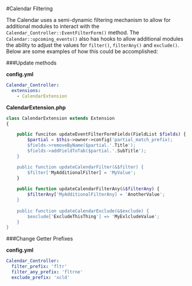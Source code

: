 #Calendar Filtering

The Calendar uses a semi-dynamic filtering mechanism to allow for additional modules to interact with the `Calendar_Controller::EventFilterForm()` method. The `Calendar::upcoming_events()` also has hooks to allow additional modules the ability to adjust the values for `filter()`, `filterAny()` and `exclude()`. Below are some examples of how this could be accomplished:

###Update methods

__config.yml__

```yaml
Calendar_Controller:
  extensions:
    - CalendarExtension
```

__CalendarExtension.php__

```php
class CalendarExtension extends Extension
{

	public funciton updateEventFilterFormFields(FieldList $fields) {
		$partial = $this->owner->config('partial_match_prefix);
		$fields->removeByName($partial.'.Title');
		$fields->addFieldToTab($partial.'.SubTitle');
	}

	public function updateCalendarFilter(&$filter) {
		$filter['MyAdditionalFilter] = 'MyValue';
	}
	
	public function updateCalendarFilterAny(&$filterAny) {
		$filterAny['MyAdditionalFilterAny] = 'AnotherValue';
	}
	
	public function updateCalendarExclude(&$exclude) {
		$exclude['ExcludeThisThing'] => 'MyExlcludeValue';
	}
}
```

###Change Getter Prefixes

__config.yml__

```yml
Calendar_Controller:
  filter_prefix: 'fltr'
  filter_any_prefix: 'fltrne'
  exclude_prefix: 'xcld'
```